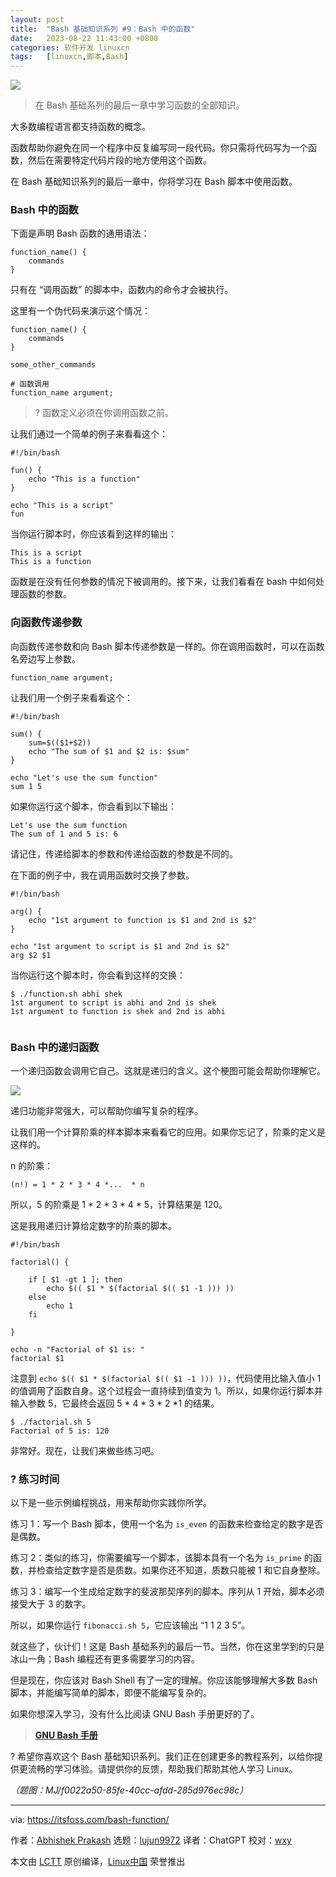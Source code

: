 ```yaml
---
layout: post
title:	"Bash 基础知识系列 #9：Bash 中的函数"
date:	2023-08-22 11:43:00 +0800 
categories:	软件开发 linuxcn 
tags:	[linuxcn,脚本,Bash]
---
```



![](/Asserts/Images/album/202308/22/114259tsxsfzyuxw3vf7k0.jpg)



> 
> 在 Bash 基础系列的最后一章中学习函数的全部知识。
> 
> 
> 


大多数编程语言都支持函数的概念。


函数帮助你避免在同一个程序中反复编写同一段代码。你只需将代码写为一个函数，然后在需要特定代码片段的地方使用这个函数。


在 Bash 基础知识系列的最后一章中，你将学习在 Bash 脚本中使用函数。


### Bash 中的函数


下面是声明 Bash 函数的通用语法：



```
function_name() {
    commands
}

```

只有在 “调用函数” 的脚本中，函数内的命令才会被执行。


这里有一个伪代码来演示这个情况：



```
function_name() {
    commands
}

some_other_commands

# 函数调用
function_name argument;

```


> 
> ? 函数定义必须在你调用函数之前。
> 
> 
> 


让我们通过一个简单的例子来看看这个：



```
#!/bin/bash

fun() {
    echo "This is a function"
}

echo "This is a script"
fun

```

当你运行脚本时，你应该看到这样的输出：



```
This is a script
This is a function

```

函数是在没有任何参数的情况下被调用的。接下来，让我们看看在 bash 中如何处理函数的参数。


### 向函数传递参数


向函数传递参数和向 Bash 脚本传递参数是一样的。你在调用函数时，可以在函数名旁边写上参数。



```
function_name argument;

```

让我们用一个例子来看看这个：



```
#!/bin/bash

sum() {
    sum=$(($1+$2))
    echo "The sum of $1 and $2 is: $sum"
}

echo "Let's use the sum function"
sum 1 5

```

如果你运行这个脚本，你会看到以下输出：



```
Let's use the sum function
The sum of 1 and 5 is: 6

```

请记住，传递给脚本的参数和传递给函数的参数是不同的。


在下面的例子中，我在调用函数时交换了参数。



```
#!/bin/bash

arg() {
    echo "1st argument to function is $1 and 2nd is $2"
}

echo "1st argument to script is $1 and 2nd is $2"
arg $2 $1

```

当你运行这个脚本时，你会看到这样的交换：



```
$ ./function.sh abhi shek
1st argument to script is abhi and 2nd is shek
1st argument to function is shek and 2nd is abhi


```

### Bash 中的递归函数


一个递归函数会调用它自己。这就是递归的含义。这个梗图可能会帮助你理解它。


![](/Asserts/Images/album/202308/22/114354uy2914fjzf90q771.jpg)


递归功能非常强大，可以帮助你编写复杂的程序。


让我们用一个计算阶乘的样本脚本来看看它的应用。如果你忘记了，阶乘的定义是这样的。


n 的阶乘：



```
(n!) = 1 * 2 * 3 * 4 *...  * n

```

所以，5 的阶乘是 1 \* 2 \* 3 \* 4 \* 5，计算结果是 120。


这是我用递归计算给定数字的阶乘的脚本。



```
#!/bin/bash

factorial() {

    if [ $1 -gt 1 ]; then
        echo $(( $1 * $(factorial $(( $1 -1 ))) ))
    else
        echo 1
    fi

}

echo -n "Factorial of $1 is: "
factorial $1

```

注意到 `echo $(( $1 * $(factorial $(( $1 -1 ))) ))`，代码使用比输入值小 1 的值调用了函数自身。这个过程会一直持续到值变为 1。所以，如果你运行脚本并输入参数 5，它最终会返回 5 \* 4 \* 3 \* 2 \*1 的结果。



```
$ ./factorial.sh 5
Factorial of 5 is: 120

```

非常好。现在，让我们来做些练习吧。


### ?️ 练习时间


以下是一些示例编程挑战，用来帮助你实践你所学。


练习 1：写一个 Bash 脚本，使用一个名为 `is_even` 的函数来检查给定的数字是否是偶数。


练习 2：类似的练习，你需要编写一个脚本，该脚本具有一个名为 `is_prime` 的函数，并检查给定数字是否是质数。如果你还不知道，质数只能被 1 和它自身整除。


练习 3：编写一个生成给定数字的斐波那契序列的脚本。序列从 1 开始，脚本必须接受大于 3 的数字。


所以，如果你运行 `fibonacci.sh 5`，它应该输出 “1 1 2 3 5”。


就这些了，伙计们！这是 Bash 基础系列的最后一节。当然，你在这里学到的只是冰山一角；Bash 编程还有更多需要学习的内容。


但是现在，你应该对 Bash Shell 有了一定的理解。你应该能够理解大多数 Bash 脚本，并能编写简单的脚本，即便不能编写复杂的。


如果你想深入学习，没有什么比阅读 GNU Bash 手册更好的了。



> 
> **[GNU Bash 手册](https://www.gnu.org/software/bash/manual/)**
> 
> 
> 


? 希望你喜欢这个 Bash 基础知识系列。我们正在创建更多的教程系列，以给你提供更流畅的学习体验。请提供你的反馈，帮助我们帮助其他人学习 Linux。


*（题图：MJ/f0022a50-85fe-40cc-afdd-285d976ec98c）*




---


via: <https://itsfoss.com/bash-function/>


作者：[Abhishek Prakash](https://itsfoss.com/author/abhishek/) 选题：[lujun9972](https://github.com/lujun9972) 译者：ChatGPT 校对：[wxy](https://github.com/wxy)


本文由 [LCTT](https://github.com/LCTT/TranslateProject) 原创编译，[Linux中国](https://linux.cn/) 荣誉推出
